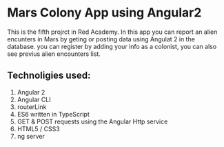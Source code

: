 # Mars Colony App using Angular2

This is the fifth projrct in Red Academy. In this app you can report an alien encunters in Mars by geting or posting data using Angulat 2 in the database.
you can register by adding your info as a colonist, you can also see previus alien encounters list.

## Technoligies used:

1. Angular 2
2. Angular CLI
3. routerLink 
4. ES6 written in TypeScript
5. GET & POST requests using the Angular Http service
6. HTML5 / CSS3
7. ng server
